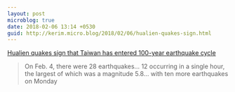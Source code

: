 ```yaml
---
layout: post
microblog: true
date: 2018-02-06 13:14 +0530
guid: http://kerim.micro.blog/2018/02/06/hualien-quakes-sign.html
---
```

[Hualien quakes sign that Taiwan has entered 100-year earthquake cycle](https://www.taiwannews.com.tw/en/news/3357470)
> On Feb. 4, there were 28 earthquakes… 12 occurring in a single hour, the largest of which was a magnitude 5.8… with ten more earthquakes on Monday
